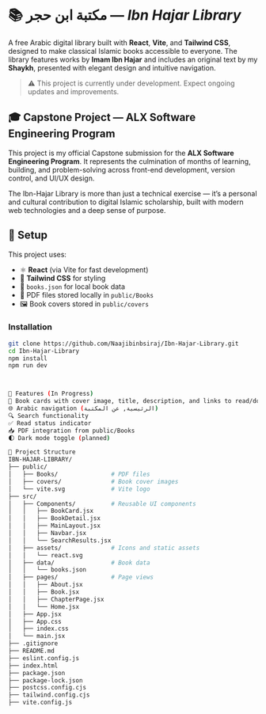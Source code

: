# 📚 مكتبة ابن حجر — _Ibn Hajar Library_

A free Arabic digital library built with **React**, **Vite**, and **Tailwind CSS**, designed to make classical Islamic books accessible to everyone. The library features works by **Imam Ibn Hajar** and includes an original text by my **Shaykh**, presented with elegant design and intuitive navigation.

> ⚠️ This project is currently under development. Expect ongoing updates and improvements.

## 🎓 Capstone Project — ALX Software Engineering Program

This project is my official Capstone submission for the **ALX Software Engineering Program**. It represents the culmination of months of learning, building, and problem-solving across front-end development, version control, and UI/UX design.

The Ibn-Hajar Library is more than just a technical exercise — it’s a personal and cultural contribution to digital Islamic scholarship, built with modern web technologies and a deep sense of purpose.

## 🚀 Setup

This project uses:

- ⚛️ **React** (via Vite for fast development)
- 🎨 **Tailwind CSS** for styling
- 📁 `books.json` for local book data
- 📄 PDF files stored locally in `public/Books`
- 🖼️ Book covers stored in `public/covers`

### Installation

```bash
git clone https://github.com/Naajibinbsiraj/Ibn-Hajar-Library.git
cd Ibn-Hajar-Library
npm install
npm run dev



🌟 Features (In Progress)
📖 Book cards with cover image, title, description, and links to read/download
🌐 Arabic navigation (الرئيسية, عن المكتبة)
🔍 Search functionality
✅ Read status indicator
📥 PDF integration from public/Books
🌓 Dark mode toggle (planned)

📁 Project Structure
IBN-HAJAR-LIBRARY/
├── public/
│   ├── Books/               # PDF files
│   ├── covers/              # Book cover images
│   └── vite.svg             # Vite logo
├── src/
│   ├── Components/          # Reusable UI components
│   │   ├── BookCard.jsx
│   │   ├── BookDetail.jsx
│   │   ├── MainLayout.jsx
│   │   ├── Navbar.jsx
│   │   └── SearchResults.jsx
│   ├── assets/              # Icons and static assets
│   │   └── react.svg
│   ├── data/                # Book data
│   │   └── books.json
│   ├── pages/               # Page views
│   │   ├── About.jsx
│   │   ├── Book.jsx
│   │   ├── ChapterPage.jsx
│   │   └── Home.jsx
│   ├── App.jsx
│   ├── App.css
│   ├── index.css
│   └── main.jsx
├── .gitignore
├── README.md
├── eslint.config.js
├── index.html
├── package.json
├── package-lock.json
├── postcss.config.cjs
├── tailwind.config.cjs
├── vite.config.js
```
